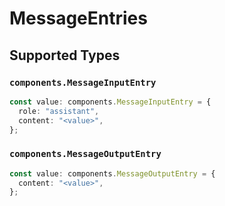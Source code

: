 # MessageEntries


## Supported Types

### `components.MessageInputEntry`

```typescript
const value: components.MessageInputEntry = {
  role: "assistant",
  content: "<value>",
};
```

### `components.MessageOutputEntry`

```typescript
const value: components.MessageOutputEntry = {
  content: "<value>",
};
```

